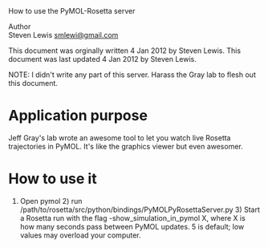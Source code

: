 <!-- --- title:  Py M O L Server -->How to use the PyMOL-Rosetta server

 Author   
Steven Lewis [smlewi@gmail.com](#)

This document was orginally written 4 Jan 2012 by Steven Lewis. This document was last updated 4 Jan 2012 by Steven Lewis.

NOTE: I didn't write any part of this server. Harass the Gray lab to flesh out this document.

Application purpose
===========================================

Jeff Gray's lab wrote an awesome tool to let you watch live Rosetta trajectories in PyMOL. It's like the graphics viewer but even awesomer.

How to use it
=============

1) Open pymol 2) run /path/to/rosetta/src/python/bindings/PyMOLPyRosettaServer.py 3) Start a Rosetta run with the flag -show\_simulation\_in\_pymol X, where X is how many seconds pass between PyMOL updates. 5 is default; low values may overload your computer.
